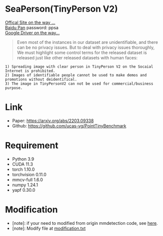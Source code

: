 # SeaPerson(TinyPerson V2)
[Offical Site on the way ...](http://vision.ucas.ac.cn/sources) <br/>
[Baidu Pan](https://pan.baidu.com/s/1xaWLplWRT5dilwOPt8ljqg) password: ppsa<br/>
[Google Driver on the way...](https://drive.google.com/drive/folders/1K_vFUSxoiEjKXbjQ5LsxbUBRKb_vgXId?usp=sharing)

> Even most of the instances in our dataset are unidentifiable, and there can be no privacy issues.
But to deal with privacy issues thoroughly, We must highlight some control terms for the released dataset is released 
just like other released datasets with human faces:
```
1) Spreading image with clear person in TinyPerson V2 on the Socaial Internet is prohibited.
2) Images of identifiable people cannot be used to make demos and promotions without deidentifical.
3) The image in TinyPersonV2 can not be used for commercial/business purpose.
```

# Link
- Paper: https://arxiv.org/abs/2203.09338 <br/>
- Github: https://github.com/ucas-vg/PointTinyBenchmark <br/>

# Requirement
- Python 3.9
- CUDA 11.3
- torch 1.10.0
- torchvision 0.11.0
- mmcv-full 1.6.0
- numpy 1.24.1
- yapf 0.30.0

# Modification
- [note]: if your need to modified from origin mmdetection code, see [here](https://github.com/ucas-vg/PointTinyBenchmark/blob/master/TOV_mmdetection/docs/tov/code_modify.md).
- [note]: Modify file at [modification.txt]([https://github.com/ucas-vg/PointTinyBenchmark/blob/master/TOV_mmdetection/docs/tov/code_modify.md](https://github.com/Yuduo-Qian/Seaperson_mmdetection/blob/main/Seaperson/modification.txt))



